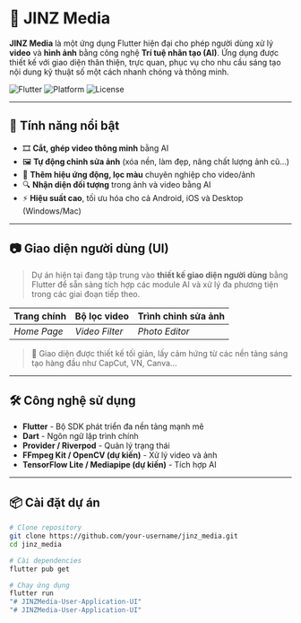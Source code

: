 # 📸 JINZ Media

**JINZ Media** là một ứng dụng Flutter hiện đại cho phép người dùng xử lý **video** và **hình ảnh** bằng công nghệ **Trí tuệ nhân tạo (AI)**. Ứng dụng được thiết kế với giao diện thân thiện, trực quan, phục vụ cho nhu cầu sáng tạo nội dung kỹ thuật số một cách nhanh chóng và thông minh.

![Flutter](https://img.shields.io/badge/Flutter-%2302569B.svg?style=flat&logo=flutter&logoColor=white)
![Platform](https://img.shields.io/badge/Platform-Android%20%7C%20iOS%20%7C%20Windows-blue)
![License](https://img.shields.io/badge/license-MIT-green)

---

## 🚀 Tính năng nổi bật

- 🎞️ **Cắt, ghép video thông minh** bằng AI
- 🖼️ **Tự động chỉnh sửa ảnh** (xóa nền, làm đẹp, nâng chất lượng ảnh cũ...)
- 🎨 **Thêm hiệu ứng động, lọc màu** chuyên nghiệp cho video/ảnh
- 🔍 **Nhận diện đối tượng** trong ảnh và video bằng AI
- ⚡ **Hiệu suất cao**, tối ưu hóa cho cả Android, iOS và Desktop (Windows/Mac)

---

## 📷 Giao diện người dùng (UI)

> Dự án hiện tại đang tập trung vào **thiết kế giao diện người dùng** bằng Flutter để sẵn sàng tích hợp các module AI và xử lý đa phương tiện trong các giai đoạn tiếp theo.

| Trang chính | Bộ lọc video | Trình chỉnh sửa ảnh |
|------------|----------------|---------------------|
| _Home Page_ | _Video Filter_ | _Photo Editor_      |

> 📌 Giao diện được thiết kế tối giản, lấy cảm hứng từ các nền tảng sáng tạo hàng đầu như CapCut, VN, Canva...

---

## 🛠️ Công nghệ sử dụng

- **Flutter** - Bộ SDK phát triển đa nền tảng mạnh mẽ
- **Dart** - Ngôn ngữ lập trình chính
- **Provider / Riverpod** - Quản lý trạng thái
- **FFmpeg Kit / OpenCV (dự kiến)** - Xử lý video và ảnh
- **TensorFlow Lite / Mediapipe (dự kiến)** - Tích hợp AI

---

## 📦 Cài đặt dự án

```bash
# Clone repository
git clone https://github.com/your-username/jinz_media.git
cd jinz_media

# Cài dependencies
flutter pub get

# Chạy ứng dụng
flutter run
"# JINZMedia-User-Application-UI" 
"# JINZMedia-User-Application-UI" 
